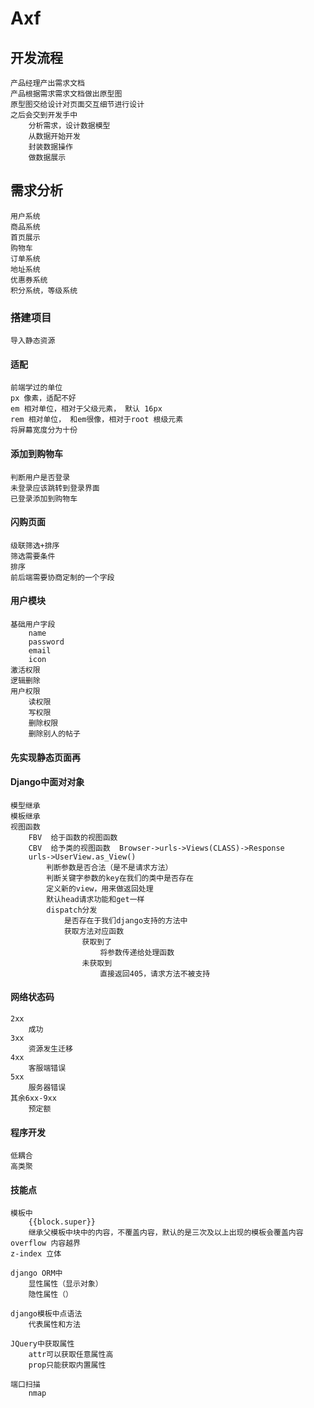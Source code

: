 # Axf

## 开发流程
    产品经理产出需求文档
    产品根据需求需求文档做出原型图
    原型图交给设计对页面交互细节进行设计
    之后会交到开发手中
        分析需求，设计数据模型
        从数据开始开发
        封装数据操作
        做数据展示

## 需求分析
    用户系统
    商品系统
    首页展示
    购物车
    订单系统
    地址系统
    优惠券系统
    积分系统，等级系统

### 搭建项目
    导入静态资源

#### 适配
    前端学过的单位
    px 像素，适配不好
    em 相对单位，相对于父级元素， 默认 16px
    rem 相对单位， 和em很像，相对于root 根级元素
    将屏幕宽度分为十份

#### 添加到购物车
    判断用户是否登录
    未登录应该跳转到登录界面
    已登录添加到购物车


#### 闪购页面
    级联筛选+排序
    筛选需要条件
    排序
    前后端需要协商定制的一个字段

#### 用户模块
    基础用户字段
        name
        password
        email
        icon
    激活权限
    逻辑删除
    用户权限
        读权限
        写权限
        删除权限
        删除别人的帖子

#### 先实现静态页面再


#### Django中面对对象
    模型继承
    模板继承
    视图函数
        FBV  给于函数的视图函数
        CBV  给予类的视图函数  Browser->urls->Views(CLASS)->Response
        urls->UserView.as_View()
            判断参数是否合法（是不是请求方法）
            判断关键字参数的key在我们的类中是否存在
            定义新的view，用来做返回处理
            默认head请求功能和get一样
            dispatch分发
                是否存在于我们django支持的方法中
                获取方法对应函数
                    获取到了
                        将参数传递给处理函数
                    未获取到
                        直接返回405，请求方法不被支持

#### 网络状态码
    2xx
        成功
    3xx
        资源发生迁移
    4xx
        客服端错误
    5xx
        服务器错误
    其余6xx-9xx
        预定额


#### 程序开发
    低耦合
    高类聚



#### 技能点
    模板中
        {{block.super}}
        继承父模板中块中的内容，不覆盖内容，默认的是三次及以上出现的模板会覆盖内容
    overflow 内容越界
    z-index 立体

    django ORM中
        显性属性（显示对象）
        隐性属性（）

    django模板中点语法
        代表属性和方法

    JQuery中获取属性
        attr可以获取任意属性高
        prop只能获取内置属性

    端口扫描
        nmap







